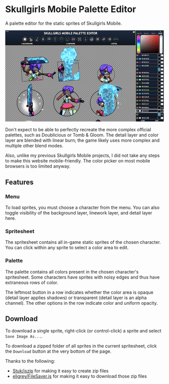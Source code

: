 # Skullgirls Mobile Palette Editor

A palette editor for the static sprites of Skullgirls Mobile.

<img src="sample.png">

Don't expect to be able to perfectly recreate the more complex official palettes, such as Doublicious or Tomb & Gloom. The detail layer and color layer are blended with linear burn; the game likely uses more complex and multiple other blend modes.

Also, unlike my previous Skullgirls Mobile projects, I did not take any steps to make this website mobile-friendly. The color picker on most mobile browsers is too limited anyway.

## Features

### Menu

To load sprites, you must choose a character from the menu.
You can also toggle visibility of the background layer, linework layer, and detail layer here.

### Spritesheet

The spritesheet contains all in-game static sprites of the chosen character.
You can click within any sprite to select a color area to edit.

### Palette

The palette contains all colors present in the chosen character's spritesheet.
Some characters have sprites with noisy edges and thus have extraneous rows of color.

The leftmost button in a row indicates whether the color area is opaque (detail layer applies shadows) or transparent (detail layer is an alpha channel).
The other options in the row indicate color and uniform opacity.

## Download

To download a single sprite, right-click (or control-click) a sprite and select `Save Image As...`.

To download a zipped folder of all sprites in the current spritesheet, click the `Download` button at the very bottom of the page.

Thanks to the following:

* [Stuk/jszip](https://github.com/Stuk/jszip) for making it easy to create zip files
* [eligrey/FileSaver.js](https://github.com/eligrey/FileSaver.js) for making it easy to download those zip files
